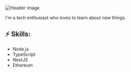 ![Header image](https://github.com/AlessandroGhiotto/AlessandroGhiotto/blob/main/profile-banner.png)

I'm a tech enthusiast who loves to learn about new things.

## ⚡ Skills:
- Node.js
- TypeScript
- NestJS
- Ethereum
